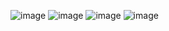 ![image](https://github.com/user-attachments/assets/704e32d8-cf90-4e9b-a0af-f55bfe2f4a53)
![image](https://github.com/user-attachments/assets/3da8bcea-2816-4694-9bd1-ca626b119d3d)
![image](https://github.com/user-attachments/assets/3156c682-b423-49ff-a7a3-ca216f72df15)
![image](https://github.com/user-attachments/assets/8874967f-a67e-4cfa-90af-2216829302f1)
